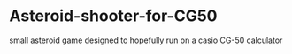 # Asteroid-shooter-for-CG50
small asteroid game designed to hopefully run on a casio CG-50 calculator
